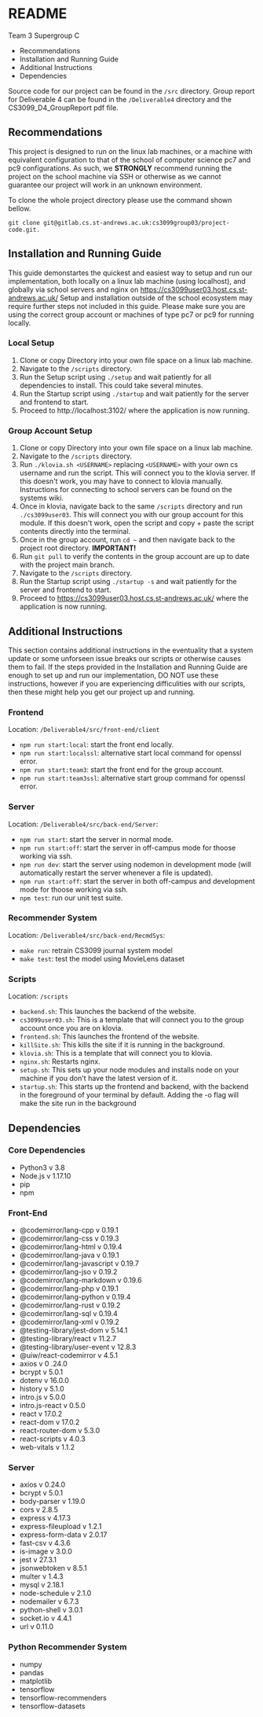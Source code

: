 # README

Team 3 Supergroup C

* Recommendations
* Installation and Running Guide
* Additional Instructions
* Dependencies

Source code for our project can be found in the `/src` directory.
Group report for Deliverable 4 can be found in the `/Deliverable4` directory and the CS3099_D4_GroupReport pdf file.

## Recommendations

This project is designed to run on the linux lab machines, or a machine with equivalent configuration to that of the school of computer science pc7 and pc9 configurations.
As such, we **STRONGLY** recommend running the project on the school machine via SSH or otherwise as we cannot guarantee our project will work in an unknown environment.

To clone the whole project directory please use the command shown bellow.

`git clone git@gitlab.cs.st-andrews.ac.uk:cs3099group03/project-code.git.`

## Installation and Running Guide

This guide demonstartes the quickest and easiest way to setup and run our implementation, both locally on a linux lab machine (using localhost), and globally via school servers and nginx on https://cs3099user03.host.cs.st-andrews.ac.uk/
Setup and installation outside of the school ecosystem may require further steps not included in this guide. Please make sure you are using the correct group account or machines of type pc7 or pc9 for running locally.

### Local Setup

1. Clone or copy Directory into your own file space on a linux lab machine.
2. Navigate to the `/scripts` directory.
3. Run the Setup script using `./setup` and wait patiently for all dependencies to install. This could take several minutes.
4. Run the Startup script using `./startup` and wait patiently for the server and frontend to start. 
5. Proceed to http://localhost:3102/ where the application is now running. 

### Group Account Setup

1. Clone or copy Directory into your own file space on a linux lab machine.
2. Navigate to the `/scripts` directory.
3. Run `./klovia.sh <USERNAME>` replacing `<USERNAME>` with your own cs username and run the script. This will connect you to the klovia server. If this doesn't work, you may have to connect to klovia manually. Instructions for connecting to school servers can be found on the systems wiki.
4. Once in klovia, navigate back to the same `/scripts` directory and run `./cs3099user03`. This will connect you with our group account for this module. If this doesn't work, open the script and copy + paste the script contents directly into the terminal.
5. Once in the group account, run `cd ~` and then navigate back to the project root directory. **IMPORTANT!**
6. Run `git pull` to verify the contents in the group account are up to date with the project main branch.
7. Navigate to the `/scripts` directory.
8. Run the Startup script using `./startup -s` and wait patiently for the server and frontend to start. 
9. Proceed to https://cs3099user03.host.cs.st-andrews.ac.uk/ where the application is now running.

## Additional Instructions

This section contains additional instructions in the eventuality that a system update or some unforseen issue breaks our scripts or otherwise causes them to fail. If the steps provided in the Installation and Running Guide are enough to set up and run our implementation, DO NOT use these instructions, however if you are experiencing difficulities with our scripts, then these might help you get our project up and running.

### Frontend

Location: `/Deliverable4/src/front-end/client`

* `npm run start:local`: start the front end locally.
* `npm run start:localssl`: alternative start local command for openssl error.
* `npm run start:team3`: start the front end for the group account.
* `npm run start:team3ssl`: alternative start group command for openssl error.

### Server

Location: `/Deliverable4/src/back-end/Server`:

* `npm run start`: start the server in normal mode.
* `npm run start:off`: start the server in off-campus mode for thoose working via ssh.
* `npm run dev`: start the server using nodemon in development mode (will automatically restart the server whenever a file is updated).
* `npm run start:off`: start the server in both off-campus and development mode for thoose working via ssh.
* `npm test`: run our unit test suite.

### Recommender System

Location: `/Deliverable4/src/back-end/RecmdSys`:

* `make run`: retrain CS3099 journal system model
* `make test`: test the model using MovieLens dataset

### Scripts

Location: `/scripts`

* `backend.sh`: This launches the backend of the website.
* `cs3099user03.sh`: This is a template that will connect you to the group account once you are on klovia.
* `frontend.sh`: This launches the frontend of the website.
* `killSite.sh`: This kills the site if it is running in the background.
* `klovia.sh`: This is a template that will connect you to klovia.
* `nginx.sh`: Restarts nginx.
* `setup.sh`: This sets up your node modules and installs node on your machine if you don't have the latest version of it.
* `startup.sh`: This starts up the frontend and backend, with the backend in the foreground of your terminal by default. Adding the -o flag will make the site run in the background

## Dependencies

### Core Dependencies

* Python3 v 3.8
* Node.js v 1.17.10
* pip
* npm

### Front-End

* @codemirror/lang-cpp                    v 0.19.1
* @codemirror/lang-css                    v 0.19.3
* @codemirror/lang-html                   v 0.19.4
* @codemirror/lang-java                   v 0.19.1
* @codemirror/lang-javascript             v 0.19.7
* @codemirror/lang-jso                    v 0.19.2
* @codemirror/lang-markdown               v 0.19.6
* @codemirror/lang-php                    v 0.19.1
* @codemirror/lang-python                 v 0.19.4
* @codemirror/lang-rust                   v 0.19.2
* @codemirror/lang-sql                    v 0.19.4
* @codemirror/lang-xml                    v 0.19.2
* @testing-library/jest-dom               v 5.14.1
* @testing-library/react                  v 11.2.7
* @testing-library/user-event             v 12.8.3
* @uiw/react-codemirror                   v 4.5.1
* axios                                   v 0 .24.0
* bcrypt                                  v 5.0.1
* dotenv                                  v 16.0.0
* history                                 v 5.1.0
* intro.js                                v 5.0.0
* intro.js-react                          v 0.5.0
* react                                   v 17.0.2
* react-dom                               v 17.0.2
* react-router-dom                        v 5.3.0
* react-scripts                           v 4.0.3
* web-vitals                              v 1.1.2

### Server

* axios                     v 0.24.0
* bcrypt                    v 5.0.1
* body-parser               v 1.19.0
* cors                      v 2.8.5
* express                   v 4.17.3
* express-fileupload        v 1.2.1
* express-form-data         v 2.0.17
* fast-csv                  v 4.3.6
* is-image                  v 3.0.0
* jest                      v 27.3.1
* jsonwebtoken              v 8.5.1
* multer                    v 1.4.3
* mysql                     v 2.18.1
* node-schedule             v 2.1.0
* nodemailer                v 6.7.3
* python-shell              v 3.0.1
* socket.io                 v 4.4.1
* url                       v 0.11.0

### Python Recommender System

* numpy
* pandas
* matplotlib
* tensorflow
* tensorflow-recommenders
* tensorflow-datasets
